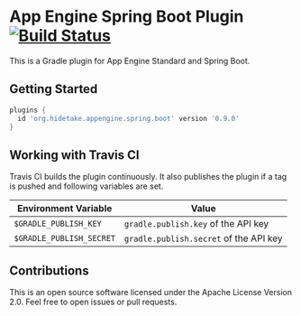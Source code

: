 # App Engine Spring Boot Plugin [![Build Status](https://travis-ci.org/int128/appengine-spring-boot-plugin.svg?branch=master)](https://travis-ci.org/int128/appengine-spring-boot-plugin)

This is a Gradle plugin for App Engine Standard and Spring Boot.


## Getting Started

```groovy
plugins {
  id 'org.hidetake.appengine.spring.boot' version '0.9.0'
}
```


## Working with Travis CI

Travis CI builds the plugin continuously.
It also publishes the plugin if a tag is pushed and following variables are set.

Environment Variable        | Value
----------------------------|------
`$GRADLE_PUBLISH_KEY`       | `gradle.publish.key` of the API key
`$GRADLE_PUBLISH_SECRET`    | `gradle.publish.secret` of the API key


## Contributions

This is an open source software licensed under the Apache License Version 2.0.
Feel free to open issues or pull requests.
